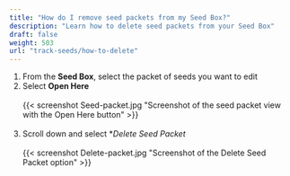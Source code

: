 ```yaml
---
title: "How do I remove seed packets from my Seed Box?"
description: "Learn how to delete seed packets from your Seed Box"
draft: false
weight: 503
url: "track-seeds/how-to-delete"
---
```

1. From the **Seed Box**, select the packet of seeds you want to edit
2. Select **Open Here**<br /><br />
{{< screenshot Seed-packet.jpg "Screenshot of the seed packet view with the Open Here button" >}}<br /><br />
3. Scroll down and select **Delete Seed Packet*<br /><br />
{{< screenshot Delete-packet.jpg "Screenshot of the Delete Seed Packet option" >}}
